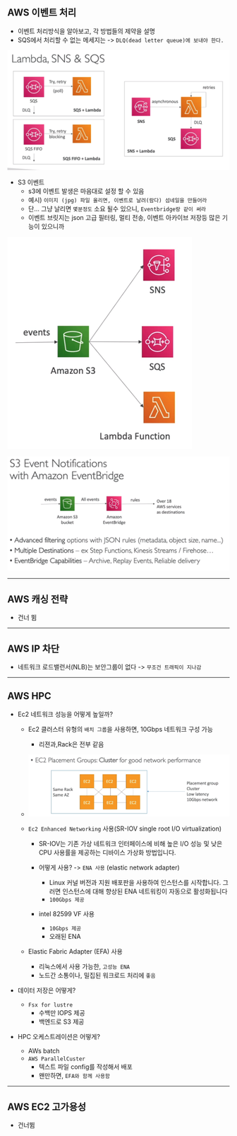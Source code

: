 ## AWS 이벤트 처리

- 이벤트 처리방식을 알아보고, 각 방법들의 제약을 설명
- SQS에서 처리할 수 없는 메세지는 -> `DLQ(dead letter queue)에 보내야 한다.`


![Alt text](../../etc/image2/%EC%9D%B4%EB%B2%A4%ED%8A%B8%20%EC%B2%98%EB%A6%AC.png)





- S3 이벤트
  - s3에 이벤트 발생은 마음대로 설정 할 수 있음
  - 예시) `이미지 (jpg) 파일 올리면, 이벤트로 날려(람다) 섬네일을 만들어라`
  - 단... 그냥 날리면 `몇분정도` 소요 될수 있으니, `Eventbridge랑 같이 써라`
  - 이벤트 브릿지는 json 고급 필터링, 멀티 전송, 이벤트 아카이브 저장등 많은 기능이 있으니까

![Alt text](../../etc/image2/%EC%9D%B4%EB%B2%A4%ED%8A%B8%EC%B2%98%EB%A6%AC2.png)

![Alt text](../../etc/image2/%EC%9D%B4%EB%B2%A4%ED%8A%B8%EC%B2%98%EB%A6%AC3.png)


-----------------------------
## AWS 캐싱 전략

- 건너 뜀

-------------------------------------
## AWS IP 차단

- 네트워크 로드밸런서(NLB)는 보안그룹이 없다 -> `무조건 트래픽이 지나감`

-------------------------
## AWS HPC


- Ec2 네트워크 성능을 어떻게 높일까?
  - Ec2 클러스터 유형의 `배치 그룹`을 사용하면, 10Gbps 네트워크 구성 가능
    - 리젼과,Rack은 전부 같음

  - ![Alt text](../../etc/image2/Ec2%EA%B7%B8%EB%A3%B9%EB%B0%B0%EC%B9%98.png)

  - `Ec2 Enhanced Networking` 사용(SR-IOV  single root I/O virtualization)
    - SR-IOV는 기존 가상 네트워크 인터페이스에 비해 높은 I/O 성능 및 낮은 CPU 사용률을 제공하는 디바이스 가상화 방법입니다. 
    - 어떻게 사용? -> `ENA 사용` (elastic network adapter)
      - Linux 커널 버전과 지원 배포판을 사용하여 인스턴스를 시작합니다. 그러면 인스턴스에 대해 향상된 ENA 네트워킹이 자동으로 활성화됩니다
      - `100Gbps 제공`
  
    - intel 82599 VF 사용
      - `10Gbps 제공`
      - 오래된 ENA
  - Elastic Fabric Adapter (EFA) 사용
    - 리눅스에서 사용 가능한, `고성능 ENA`
    - 노드간 소통이나, 밀집된 워크로드 처리에 `좋음`

- 데이터 저장은 어떻게?
  - `Fsx for lustre`
    - 수백만 IOPS 제공
    - 백엔드로 S3 제공


- HPC 오케스트레이션은 어떻게?
  - AWs batch
  - `AWS ParallelCuster`
    - 텍스트 파일 config를 작성해서 배포
    - 왠만하면, `EFA와 함께 사용함`


--------------------------------------------
## AWS EC2 고가용성

- 건너뜀

































